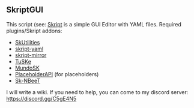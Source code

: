 ## SkriptGUI

This script (see: [Skript](https://github.com/SkriptLang/Skript) is a simple GUI Editor with YAML files.
Required plugins/Skript addons:
- [SkUtilities](https://github.com/tim740/skUtilities/releases)
- [skript-yaml](https://github.com/Sashie/skript-yaml/releases)
- [skript-mirror](https://github.com/btk5h/skript-mirror/releases)
- [TuSKe](https://github.com/Pikachu920/TuSKe/releases)
- [MundoSK](https://github.com/MundoSK/MundoSK/blob/master/MundoSK.jar)
- [PlaceholderAPI](https://www.spigotmc.org/resources/placeholderapi.6245/) (for placeholders)
- [Sk-NBeeT](https://github.com/ShaneBeee/Sk-NBeeT/)

I will write a wiki.
If you need to help, you can come to my discord server: https://discord.gg/C5gE4N5
